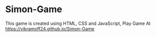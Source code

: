 # Simon-Game
This game is created using HTML, CSS and JavaScript, 
Play Game At https://vikramoff24.github.io/Simon-Game
